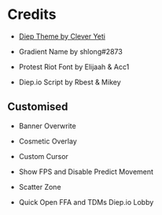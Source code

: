 # Credits

- [Diep Theme by Clever Yeti](https://github.com/CleverYeti/diep-themes/blob/main/diep-themes.js)

- Gradient Name by shlong#2873

- Protest Riot Font by Elijaah & Acc1

- Diep.io Script by Rbest & Mikey

## Customised

- Banner Overwrite

- Cosmetic Overlay

- Custom Cursor
  
- Show FPS and Disable Predict Movement

- Scatter Zone

- Quick Open FFA and TDMs Diep.io Lobby
